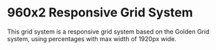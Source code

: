960x2 Responsive Grid System
=====
 
 This grid system is a responsive grid system based on the Golden Grid system, using percentages with max width of 1920px wide.
